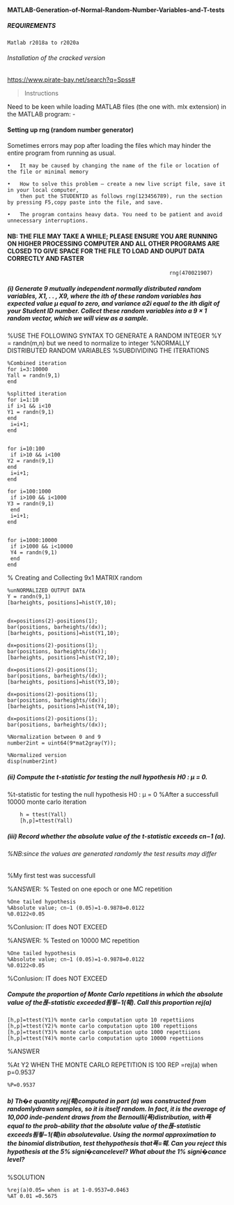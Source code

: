 #### MATLAB-Generation-of-Normal-Random-Number-Variables-and-T-tests

##### REQUIREMENTS
    Matlab r2018a to r2020a
 
 ######  Installation of the cracked version  
 https://www.pirate-bay.net/search?q=Spss#
 
> Instructions

Need to be keen while loading MATLAB files (the one with. mlx extension) in the MATLAB program: -

#### Setting up rng (random number generator) 
  Sometimes errors may pop after loading the files which may hinder the entire program from running as usual.
  
    •	It may be caused by changing the name of the file or location of the file or minimal memory

    •	How to solve this problem – create a new live script file, save it in your local computer,
        then put the STUDENTID as follows rng(123456789), run the section by pressing F5,copy paste into the file, and save.

    •	The program contains heavy data. You need to be patient and avoid unnecessary interruptions. 

####	NB: THE FILE MAY TAKE A WHILE; PLEASE ENSURE YOU ARE RUNNING ON HIGHER PROCESSING COMPUTER AND ALL OTHER PROGRAMS ARE CLOSED TO GIVE SPACE FOR THE FILE TO          LOAD AND OUPUT DATA CORRECTLY AND FASTER

                                                        rng(470021907)

##### (i) Generate 9 mutually independent normally distributed random variables, X1,  . . , X9, where the ith of these random variables has expected value μ equal to             zero, and variance a2i equal to the ith digit of your Student ID number. Collect these random variables into a 9 × 1 random vector, which we will view as a sample.

 %USE THE FOLLOWING SYNTAX TO GENERATE A RANDOM INTEGER
 %Y = randn(m,n) but we need to normalize to integer
 %NORMALLY DISTRIBUTED RANDOM VARIABLES
 %SUBDIVIDING THE ITERATIONS

    %Combined iteration
    for i=3:10000
    Yall = randn(9,1)
    end

    %splitted iteration
    for i=1:10
    if i>1 && i<10
    Y1 = randn(9,1)
    end
     i=i+1;
    end


    for i=10:100
     if i>10 && i<100
    Y2 = randn(9,1)
    end
     i=i+1;
    end

    for i=100:1000
     if i>100 && i<1000
    Y3 = randn(9,1)
     end
     i=i+1;
    end


    for i=1000:10000
     if i>1000 && i<10000
     Y4 = randn(9,1)
     end
    end


% Creating and Collecting 9x1 MATRIX random

    %unNORMALIZED OUTPUT DATA
    Y = randn(9,1)
    [barheights, positions]=hist(Y,10);
    
    
    dx=positions(2)-positions(1);
    bar(positions, barheights/(dx));
    [barheights, positions]=hist(Y1,10);

    dx=positions(2)-positions(1);
    bar(positions, barheights/(dx));
    [barheights, positions]=hist(Y2,10);

    dx=positions(2)-positions(1);
    bar(positions, barheights/(dx));
    [barheights, positions]=hist(Y3,10);

    dx=positions(2)-positions(1);
    bar(positions, barheights/(dx));
    [barheights, positions]=hist(Y4,10);

    dx=positions(2)-positions(1);
    bar(positions, barheights/(dx));

    %Normalization between 0 and 9
    number2int = uint64(9*mat2gray(Y)); 

    %Normalized version
    disp(number2int)

##### (ii) Compute the t-statistic for testing the null hypothesis H0 : μ = 0.

%t-statistic for testing the null hypothesis H0 : μ = 0
%After a successfull 10000 monte carlo iteration

        h = ttest(Yall)
        [h,p]=ttest(Yall)


##### (iii) Record whether the absolute value of the t-statistic exceeds cn−1 (α).

###### %NB:since the values are generated randomly the test results may differ

%My first test was successfull
 
%ANSWER:
% Tested on one epoch or one MC repetition
    
    %One tailed hypothesis
    %Absolute value; cn−1 (0.05)=1-0.9878=0.0122
    %0.0122<0.05 
%Conlusion: IT does NOT EXCEED 

%ANSWER:
% Tested on 10000 MC repetition
    
    %One tailed hypothesis
    %Absolute value; cn−1 (0.05)=1-0.9878=0.0122
    %0.0122<0.05 
%Conlusion: IT does NOT EXCEED 


##### Compute the proportion of Monte Carlo repetitions in which the absolute value of the푡-statistic exceeded푐푛−1(훼). Call this proportion rej(a)

    [h,p]=ttest(Y1)% monte carlo computation upto 10 repettiions
    [h,p]=ttest(Y2)% monte carlo computation upto 100 repettiions
    [h,p]=ttest(Y3)% monte carlo computation upto 1000 repettiions
    [h,p]=ttest(Y4)% monte carlo computation upto 10000 repettiions

%ANSWER

%At Y2 WHEN THE MONTE CARLO REPETITION IS 100 REP =rej(a) when p=0.9537

    %P=0.9537

##### b) Th�e quantity rej(훼)computed in part (a) was constructed from randomlydrawn samples, so it is itself random. In fact, it is the average of 10,000 inde-pendent draws from the Bernoulli(푝)distribution, with푝equal to the prob-ability that the absolute value of the푡-statistic exceeds푐푛−1(훼)in absolutevalue. Using the normal approximation to the binomial distribution, test thehypothesis that푝=훼. Can you reject this hypothesis at the 5% signi�cancelevel? What about the 1% signi�cance level?

%SOLUTION

    %rej(a)0.05= when is at 1-0.9537=0.0463
    %AT 0.01 =0.5675




